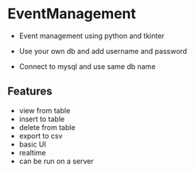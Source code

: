 # EventManagement
- Event management using python and tkinter

- Use your own db and add username and password
- Connect to mysql and use same db name

## Features 
- view from table
- insert to table
- delete from table
- export to csv
- basic UI
- realtime
- can be run on a server